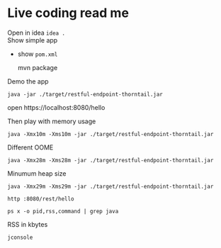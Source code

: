 # Live coding read me

Open in idea `idea .`  
Show simple app

* show `pom.xml`

    mvn package

Demo the app

    java -jar ./target/restful-endpoint-thorntail.jar

open https://localhost:8080/hello

Then play with memory usage

    java -Xmx10m -Xms10m -jar ./target/restful-endpoint-thorntail.jar

Different OOME

    java -Xmx28m -Xms28m -jar ./target/restful-endpoint-thorntail.jar

Minumum heap size


    java -Xmx29m -Xms29m -jar ./target/restful-endpoint-thorntail.jar
    
    http :8080/rest/hello
    
    ps x -o pid,rss,command | grep java

RSS in kbytes

    jconsole

